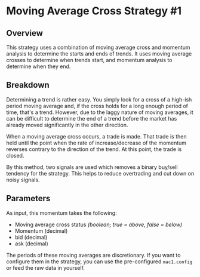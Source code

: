 # Moving Average Cross Strategy #1

## Overview

This strategy uses a combination of moving average cross and momentum analysis to determine the starts and ends of trends.  It uses moving average crosses to determine when trends start, and momentum analysis to determine when they end.  

## Breakdown

Determining a trend is rather easy.  You simply look for a cross of a high-ish period moving average and, if the cross holds for a long enough period of time, that's a trend.  However, due to the laggy nature of moving averages, it can be difficult to determine the end of a trend before the market has already moved significantly in the other direction.  

When a moving average cross occurs, a trade is made.  That trade is then held until the point when the rate of increase/decrease of the momentum reverses contrary to the direction of the trend.  At this point, the trade is closed.  

By this method, two signals are used which removes a binary buy/sell tendency for the strategy.  This helps to reduce overtrading and cut down on noisy signals.  

## Parameters

As input, this momentum takes the following: 

 - Moving average cross status *(boolean; true = above, false = below)*
 - Momentum (decimal)
 - bid (decimal)
 - ask (decimal)

The periods of these moving averages are discretionary.  If you want to configure them in the strategy, you can use the pre-configured `mac1.config` or feed the raw data in yourself.
